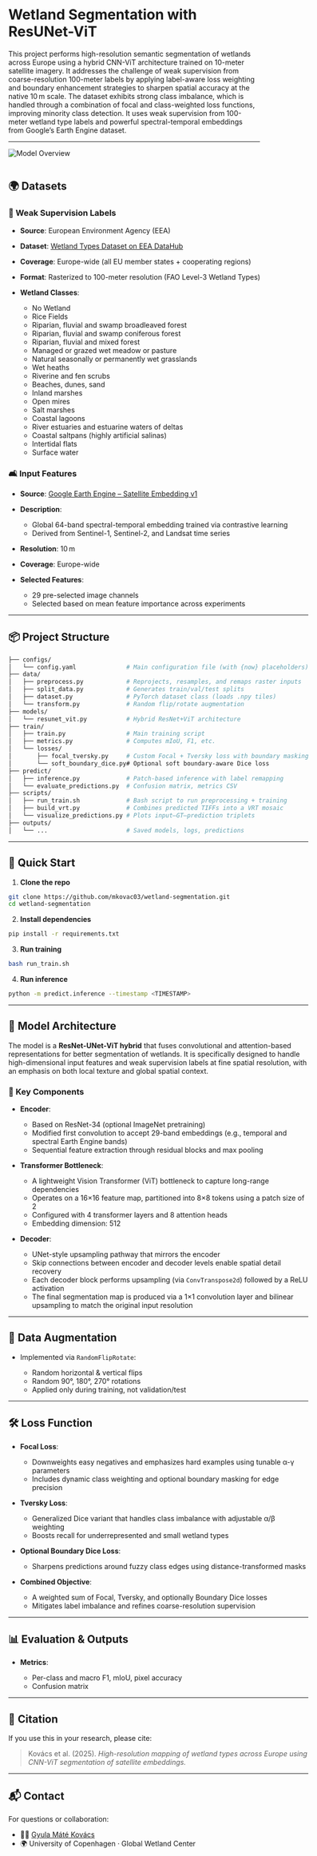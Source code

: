 # Wetland Segmentation with ResUNet-ViT

This project performs high-resolution semantic segmentation of wetlands across Europe using a hybrid CNN-ViT architecture trained on 10-meter satellite imagery. It addresses the challenge of weak supervision from coarse-resolution 100-meter labels by applying label-aware loss weighting and boundary enhancement strategies to sharpen spatial accuracy at the native 10 m scale. The dataset exhibits strong class imbalance, which is handled through a combination of focal and class-weighted loss functions, improving minority class detection. It uses weak supervision from 100-meter wetland type labels and powerful spectral-temporal embeddings from Google’s Earth Engine dataset.

---

![Model Overview](architecture.png)

<div style="display: flex; align-items: flex-start; gap: 20px;">
  <div style="flex: 1;">

## 🌍 Datasets

### 🏣 Weak Supervision Labels

* **Source**: European Environment Agency (EEA)
* **Dataset**: [Wetland Types Dataset on EEA DataHub](https://www.eea.europa.eu/en/datahub/datahubitem-view/b9399908-557a-47a8-954a-958dabeaf1b6)
* **Coverage**: Europe-wide (all EU member states + cooperating regions)
* **Format**: Rasterized to 100-meter resolution (FAO Level-3 Wetland Types)
* **Wetland Classes**:

  * No Wetland
  * Rice Fields
  * Riparian, fluvial and swamp broadleaved forest
  * Riparian, fluvial and swamp coniferous forest
  * Riparian, fluvial and mixed forest
  * Managed or grazed wet meadow or pasture
  * Natural seasonally or permanently wet grasslands
  * Wet heaths
  * Riverine and fen scrubs
  * Beaches, dunes, sand
  * Inland marshes
  * Open mires
  * Salt marshes
  * Coastal lagoons
  * River estuaries and estuarine waters of deltas
  * Coastal saltpans (highly artificial salinas)
  * Intertidal flats
  * Surface water

### 🛋️ Input Features

* **Source**: [Google Earth Engine – Satellite Embedding v1](https://developers.google.com/earth-engine/datasets/catalog/GOOGLE_SATELLITE_EMBEDDING_V1_ANNUAL)
* **Description**:

  * Global 64-band spectral-temporal embedding trained via contrastive learning
  * Derived from Sentinel-1, Sentinel-2, and Landsat time series
* **Resolution**: 10 m
* **Coverage**: Europe-wide
* **Selected Features**:

  * 29 pre-selected image channels
  * Selected based on mean feature importance across experiments

---

## 📦 Project Structure

```bash
├── configs/
│   └── config.yaml              # Main configuration file (with {now} placeholders)
├── data/
│   ├── preprocess.py            # Reprojects, resamples, and remaps raster inputs
│   ├── split_data.py            # Generates train/val/test splits
│   ├── dataset.py               # PyTorch dataset class (loads .npy tiles)
│   └── transform.py             # Random flip/rotate augmentation
├── models/
│   └── resunet_vit.py           # Hybrid ResNet+ViT architecture
├── train/
│   ├── train.py                 # Main training script
│   ├── metrics.py               # Computes mIoU, F1, etc.
│   └── losses/
│       ├── focal_tversky.py     # Custom Focal + Tversky loss with boundary masking
│       └── soft_boundary_dice.py# Optional soft boundary-aware Dice loss
├── predict/
│   ├── inference.py             # Patch-based inference with label remapping
│   └── evaluate_predictions.py  # Confusion matrix, metrics CSV
├── scripts/
│   ├── run_train.sh             # Bash script to run preprocessing + training
│   ├── build_vrt.py             # Combines predicted TIFFs into a VRT mosaic
│   └── visualize_predictions.py # Plots input–GT–prediction triplets
├── outputs/
│   └── ...                      # Saved models, logs, predictions
```

---

## 🚀 Quick Start

1. **Clone the repo**

```bash
git clone https://github.com/mkovac03/wetland-segmentation.git
cd wetland-segmentation
```

2. **Install dependencies**

```bash
pip install -r requirements.txt
```

3. **Run training**

```bash
bash run_train.sh
```

4. **Run inference**

```bash
python -m predict.inference --timestamp <TIMESTAMP>
```

---

## 🧠 Model Architecture

The model is a **ResNet-UNet-ViT hybrid** that fuses convolutional and attention-based representations for better segmentation of wetlands. It is specifically designed to handle high-dimensional input features and weak supervision labels at fine spatial resolution, with an emphasis on both local texture and global spatial context.

### 🔧 Key Components

* **Encoder**:

  * Based on ResNet-34 (optional ImageNet pretraining)
  * Modified first convolution to accept 29-band embeddings (e.g., temporal and spectral Earth Engine bands)
  * Sequential feature extraction through residual blocks and max pooling

* **Transformer Bottleneck**:

  * A lightweight Vision Transformer (ViT) bottleneck to capture long-range dependencies
  * Operates on a 16×16 feature map, partitioned into 8×8 tokens using a patch size of 2
  * Configured with 4 transformer layers and 8 attention heads
  * Embedding dimension: 512

* **Decoder**:

  * UNet-style upsampling pathway that mirrors the encoder
  * Skip connections between encoder and decoder levels enable spatial detail recovery
  * Each decoder block performs upsampling (via `ConvTranspose2d`) followed by a ReLU activation
  * The final segmentation map is produced via a 1×1 convolution layer and bilinear upsampling to match the original input resolution

---

## 🧪 Data Augmentation

* Implemented via `RandomFlipRotate`:

  * Random horizontal & vertical flips
  * Random 90°, 180°, 270° rotations
  * Applied only during training, not validation/test

---

## 🛠️ Loss Function

* **Focal Loss**:

  * Downweights easy negatives and emphasizes hard examples using tunable α-γ parameters
  * Includes dynamic class weighting and optional boundary masking for edge precision

* **Tversky Loss**:

  * Generalized Dice variant that handles class imbalance with adjustable α/β weighting
  * Boosts recall for underrepresented and small wetland types

* **Optional Boundary Dice Loss**:

  * Sharpens predictions around fuzzy class edges using distance-transformed masks

* **Combined Objective**:

  * A weighted sum of Focal, Tversky, and optionally Boundary Dice losses
  * Mitigates label imbalance and refines coarse-resolution supervision

---

## 📊 Evaluation & Outputs

* **Metrics**:

  * Per-class and macro F1, mIoU, pixel accuracy
  * Confusion matrix

---

## 📍 Citation

If you use this in your research, please cite:

> Kovács et al. (2025). *High-resolution mapping of wetland types across Europe using CNN-ViT segmentation of satellite embeddings.*

---

## 📬 Contact

For questions or collaboration:

* 🧑‍💻 [Gyula Máté Kovács](https://github.com/mkovac03)
* 🌍 University of Copenhagen · Global Wetland Center
